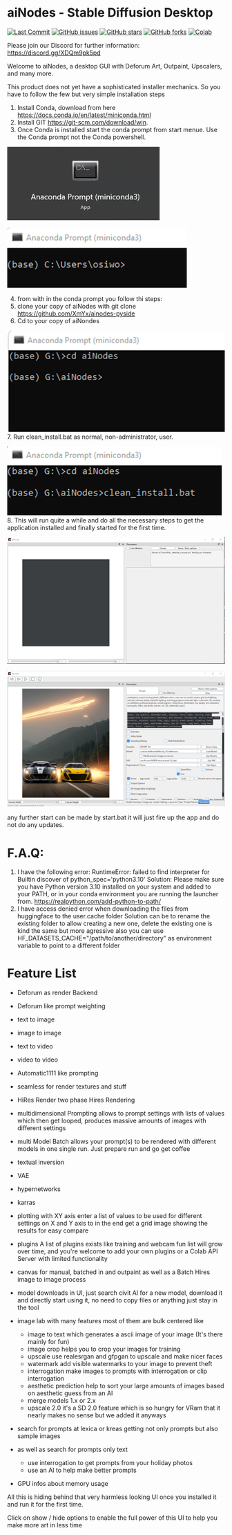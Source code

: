 # aiNodes - Stable Diffusion Desktop

<p align="left">
<a href="https://github.com/XmYx/ainodes-pyside/commits"><img alt="Last Commit" src="https://img.shields.io/github/last-commit/XmYx/ainodes-pyside"></a>
<a href="https://github.com/XmYx/ainodes-pyside/issues"><img alt="GitHub issues" src="https://img.shields.io/github/issues/XmYx/ainodes-pyside"></a>
<a href="https://github.com/XmYx/ainodes-pyside/stargazers"><img alt="GitHub stars" src="https://img.shields.io/github/stars/XmYx/ainodes-pyside"></a>
<a href="https://github.com/XmYx/ainodes-pyside/network"><img alt="GitHub forks" src="https://img.shields.io/github/forks/XmYx/ainodes-pyside"></a>
<a href="https://github.com/XmYx/ainodes-pyside/blob/main/aiNodes_webAPI_colab_v0_0_2_public.ipynb"><img alt="Colab" src="https://colab.research.google.com/assets/colab-badge.svg"></a>  
</p>

Please join our Discord for further information: https://discord.gg/XDQm9pk5pd

Welcome to aiNodes, a desktop GUI with Deforum Art, Outpaint, Upscalers, and many more.

This product does not yet have a sophisticated installer mechanics.
So you have to follow the few but very simple installation steps

1. Install Conda, download from here https://docs.conda.io/en/latest/miniconda.html
2. Install GIT https://git-scm.com/download/win.
3. Once Conda is installed start the conda prompt from start menue. Use the Conda prompt not the Conda powershell.

![img.png](installImages/img_c.png)

![img.png](installImages/img.png)

4. from with in the conda prompt you follow thi steps:
5. clone your copy of aiNodes with git clone https://github.com/XmYx/ainodes-pyside
6. Cd to your copy of aiNondes

![img.png](installImages/img2.png)
7.	Run clean_install.bat as normal, non-administrator, user.

![img.png](installImages/img3.png)
8. This will run quite a while and do all the necessary steps to get the application installed and finally started for the first time.

![img.png](installImages/img4.png)

![img.png](installImages/img_running.png)

any further start can be made by start.bat it will just fire up the app and do not do any updates.

# F.A.Q:

1. I have the following error: RuntimeError: failed to find interpreter for Builtin discover of python_spec='python3.10'
Solution: Please make sure you have Python version 3.10 installed on your system and added to your PATH, or in your conda environment you are running the launcher from.
https://realpython.com/add-python-to-path/
2. I have access denied error when downloading the files from huggingface to the user\.cache folder
Solution can be to rename the existing folder to allow creating a new one, delete the existing one is kind the same but more agressive
also you can use HF_DATASETS_CACHE="/path/to/another/directory" as environment variable to point to a different folder

# Feature List
- Deforum as render Backend
- Deforum like prompt weighting
- text to image
- image to image
- text to video
- video to video
- Automatic1111 like prompting

- seamless for render textures and stuff
- HiRes Render two phase Hires Rendering
- multidimensional Prompting allows to prompt settings with lists of values which then get looped, produces massive amounts of images with different settings
- multi Model Batch allows your prompt(s) to be rendered with different models in one single run. Just prepare run and go get coffee
- textual inversion 
- VAE
- hypernetworks
- karras
- plotting with XY axis enter a list of values to be used for different settings on X and Y axis to in the end get a grid image showing the results for easy compare
- plugins A list of plugins exists like training and webcam fun list will grow over time, and you're welcome to add your own plugins or a Colab API Server with limited functionality
- canvas for manual, batched in and outpaint as well as a Batch Hires image to image process
- model downloads in UI, just search civit AI for a new model, download it and directly start using it, no need to copy files or anything just stay in the tool
- image lab with many features most of them are bulk centered like
  - image to text which generates a ascii image of your image (It's there mainly for fun)
  - image crop helps you to crop your images for training
  - upscale use realesrgan and gfpgan to upscale and make nicer faces
  - watermark add visible watermarks to your image to prevent theft
  - interrogation make images to prompts with interrogation or clip interrogation
  - aesthetic prediction help to sort your large amounts of images based on aesthetic guess from an AI
  - merge models 1.x or 2.x
  - upscale 2.0 it's a SD 2.0 feature which is so hungry for VRam that it nearly makes no sense but we added it anyways
- search for prompts at lexica or kreas getting not only prompts but also sample images
- as well as search for prompts only text
  - use interrogation to get prompts from your holiday photos
  - use an AI to help make better prompts
- GPU infos about memory usage

All this is hiding behind that very harmless looking UI once you installed it and run it for the first time.

Click on show / hide options to enable the full power of this UI to help you make more art in less time






